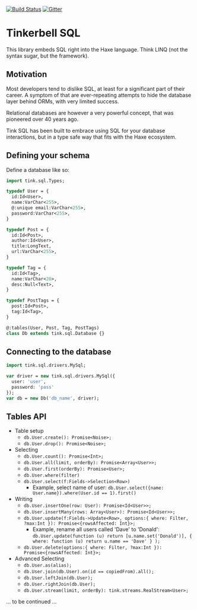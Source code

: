 [![Build Status](https://travis-ci.org/haxetink/tink_sql.svg?branch=master)](https://travis-ci.org/haxetink/tink_sql)
[![Gitter](https://badges.gitter.im/Join%20Chat.svg)](https://gitter.im/haxetink/public)

# Tinkerbell SQL

This library embeds SQL right into the Haxe language. Think LINQ (not the syntax sugar, but the framework).

## Motivation

Most developers tend to dislike SQL, at least for a significant part of their career. A symptom of that are ever-repeating attempts to hide the database layer behind ORMs, with very limited success.

Relational databases are however a very powerful concept, that was pioneered over 40 years ago.

Tink SQL has been built to embrace using SQL for your database interactions, but in a type safe way that fits with the Haxe ecosystem.

## Defining your schema

Define a database like so:

```haxe
import tink.sql.Types;

typedef User = {
  id:Id<User>,
  name:VarChar<255>,
  @:unique email:VarChar<255>,
  password:VarChar<255>,
}

typedef Post = {
  id:Id<Post>,
  author:Id<User>,
  title:LongText,
  url:VarChar<255>,
}

typedef Tag = {
  id:Id<Tag>,
  name:VarChar<20>,
  desc:Null<Text>,
}

typedef PostTags = {
  post:Id<Post>,
  tag:Id<Tag>,
}

@:tables(User, Post, Tag, PostTags)
class Db extends tink.sql.Database {}
```

## Connecting to the database

```haxe
import tink.sql.drivers.MySql;

var driver = new tink.sql.drivers.MySql({
  user: 'user',
  password: 'pass'
});
var db = new Db('db_name', driver);
```

## Tables API


 - Table setup
    - `db.User.create(): Promise<Noise>;`
    - `db.User.drop(): Promise<Noise>;`
 - Selecting
    - `db.User.count(): Promise<Int>;`
    - `db.User.all(limit, orderBy): Promise<Array<User>>;`
    - `db.User.first(orderBy): Promise<User>;`
    - `db.User.where(filter)`
    - `db.User.select(f:Fields->Selection<Row>)`
      - Example, select name of user: `db.User.select({name: User.name}).where(User.id == 1).first()`
 - Writing
    - `db.User.insertOne(row: User): Promise<Id<User>>;`
    - `db.User.insertMany(rows: Array<User>): Promise<Id<User>>;`
    - `db.User.update(f:Fields->Update<Row>, options:{ where: Filter, ?max:Int }): Promise<{rowsAffected: Int}>;`
        - Example, rename all users called 'Dave' to 'Donald': `db.User.update(function (u) return [u.name.set('Donald')], { where: function (u) return u.name == 'Dave' } );`
    - `db.User.delete(options:{ where: Filter, ?max:Int }): Promise<{rowsAffected: Int}>;`
 - Advanced Selecting
    - `db.User.as(alias);`
    - `db.User.join(db.User).on(id == copiedFrom).all();`
    - `db.User.leftJoin(db.User);`
    - `db.User.rightJoin(db.User);`
    - `db.User.stream(limit, orderBy): tink.streams.RealStream<User>;`

... to be continued ...

